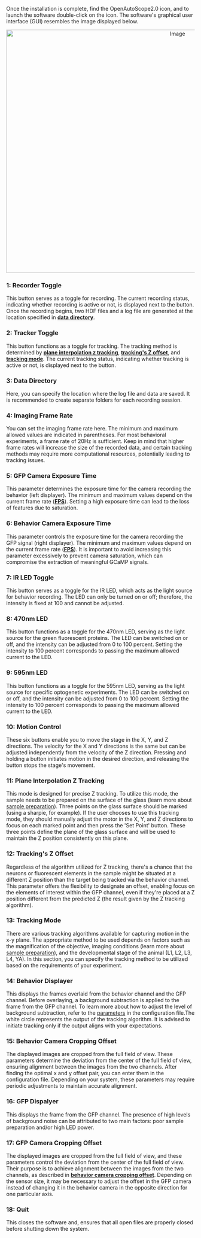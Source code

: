 Once the installation is complete, find the OpenAutoScope2.0 icon, and to launch the software double-click on the icon.
The software's graphical user interface (GUI) resembles the image displayed below.
  
<p align="center">
  <img src="https://github.com/mtorkashvand/compact-flourescent-microscope/assets/31863323/b4e17906-7630-4475-9443-ec367f55f1e9" alt="Image" width="900" height="650">
</p>

<a name="1"></a>
### 1: Recorder Toggle
This button serves as a toggle for recording. The current recording status, indicating whether recording is active or not, is displayed next to the button.
Once the recording begins, two HDF files and a log file are generated at the location specified in [__data directory__](#3).
<a name="2"></a>
### 2: Tracker Toggle
This button functions as a toggle for tracking. The tracking method is determined by [__plane interpolation z tracking__](#11),
[__tracking's Z offset__](#12), and [__tracking mode__](#13).
The current tracking status, indicating whether tracking is active or not, is displayed next to the button.
<a name="3"></a>
### 3: Data Directory
Here, you can specify the location where the log file and data are saved. It is recommended to create separate folders for each recording session.
<a name="4"></a>
### 4: Imaging Frame Rate
You can set the imaging frame rate here. The minimum and maximum allowed values are indicated in parentheses. For most behavioral experiments, a frame rate of 20Hz is sufficient.
Keep in mind that higher frame rates will increase the size of the recorded data, and certain tracking methods may require more computational resources,
potentially leading to tracking issues.
<a name="5"></a>
### 5: GFP Camera Exposure Time
This parameter determines the exposure time for the camera recording the behavior (left displayer). The minimum and maximum values depend on the current frame rate
([__FPS__](#4)). Setting a high exposure time can lead to the loss of features due to saturation.
<a name="6"></a>
### 6: Behavior Camera Exposure Time
This parameter controls the exposure time for the camera recording the GFP signal (right displayer). The minimum and maximum values depend on the current frame rate
([__FPS__](#4)). It is important to avoid increasing this parameter excessively to prevent camera saturation, which can compromise the extraction of meaningful GCaMP signals.
<a name="7"></a>
### 7: IR LED Toggle
This button serves as a toggle for the IR LED, which acts as the light source for behavior recording.
The LED can only be turned on or off; therefore, the intensity is fixed at 100 and cannot be adjusted.
<a name="8"></a>
### 8: 470nm LED
This button functions as a toggle for the 470nm LED, serving as the light source for the green fluorescent proteins. The LED can be switched on or off,
and the intensity can be adjusted from 0 to 100 percent. Setting the intensity to 100 percent corresponds to passing the maximum allowed current to the LED.
<a name="9"></a>
### 9: 595nm LED
This button functions as a toggle for the 595nm LED, serving as the light source for specific optogenetic experiments. The LED can be switched on or off,
and the intensity can be adjusted from 0 to 100 percent. Setting the intensity to 100 percent corresponds to passing the maximum allowed current to the LED.
<a name="10"></a>
### 10: Motion Control
These six buttons enable you to move the stage in the X, Y, and Z directions. The velocity for the X and Y directions is the same but can be adjusted
independently from the velocity of the Z direction. Pressing and holding a button initiates motion in the desired direction, and releasing the button stops the stage's movement.
<a name="11"></a>
### 11: Plane Interpolation Z Tracking
This mode is designed for precise Z tracking. To utilize this mode, the sample needs to be prepared on the surface of the glass
(learn more about [sample preparation](sample_preparation.md)). Three points on the glass surface should be marked (using a sharpie, for example).
If the user chooses to use this tracking mode, they should manually adjust the motor in the X, Y, and Z directions to focus on each marked point and then press
the 'Set Point' button. These three points define the plane of the glass surface and will be used to maintain the Z position consistently on this plane.
<a name="12"></a>
### 12: Tracking's Z Offset
Regardless of the algorithm utilized for Z tracking, there's a chance that the neurons or fluorescent elements in the sample might be situated at a different Z position
than the target being tracked via the behavior channel. This parameter offers the flexibility to designate an offset, enabling focus on the elements of interest within the GFP
channel, even if they're placed at a Z position different from the predicted Z (the result given by the Z tracking algorithm).
<a name="13"></a>
### 13: Tracking Mode
There are various tracking algorithms available for capturing motion in the x-y plane. The appropriate method to be used depends on factors such as the magnification of the
objective, imaging conditions (learn more about [sample preparation](sample_preparation.md)), and the developmental stage of the animal (L1, L2, L3, L4, YA). In this section,
you can specify the tracking method to be utilized based on the requirements of your experiment.
<a name="14"></a>
### 14: Behavior Displayer
This displays the frames overlaid from the behavior channel and the GFP channel. Before overlaying, a background subtraction is applied to the frame from the GFP channel.
To learn more about how to adjust the level of background subtraction, refer to the [parameters](parameters.md) in the configuration file.The white circle represents the output of the tracking
algorithm. It is advised to initiate tracking only if the output aligns with your expectations.
<a name="15"></a>
### 15: Behavior Camera Cropping Offset
The displayed images are cropped from the full field of view. These parameters determine the deviation from the center of the full field of view, ensuring alignment between
the images from the two channels. After finding the optimal x and y offset pair, you can enter them in the configuration file. Depending on your system, these parameters may
require periodic adjustments to maintain accurate alignment.
<a name="16"></a>
### 16: GFP Dispalyer
This displays the frame from the GFP channel. The presence of high levels of background noise can be attributed to two main factors: poor sample preparation and/or high LED power.
<a name="17"></a>
### 17: GFP Camera Cropping Offset
The displayed images are cropped from the full field of view, and these parameters control the deviation from the center of the full field of view. Their purpose is to achieve
alignment between the images from the two channels, as described in [__behavior camera cropping offset__](#15). Depending on the sensor size, it may be necessary to adjust the offset in the GFP camera instead
of changing it in the behavior camera in the opposite direction for one particular axis.
<a name="18"></a>
### 18: Quit
This closes the software and, ensures that all open files are properly closed before shutting down the system.
